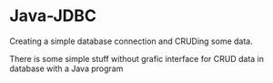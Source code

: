 # Java-JDBC
Creating a simple database connection and CRUDing some data.

There is some simple stuff without grafic interface for CRUD data in database with a Java program
